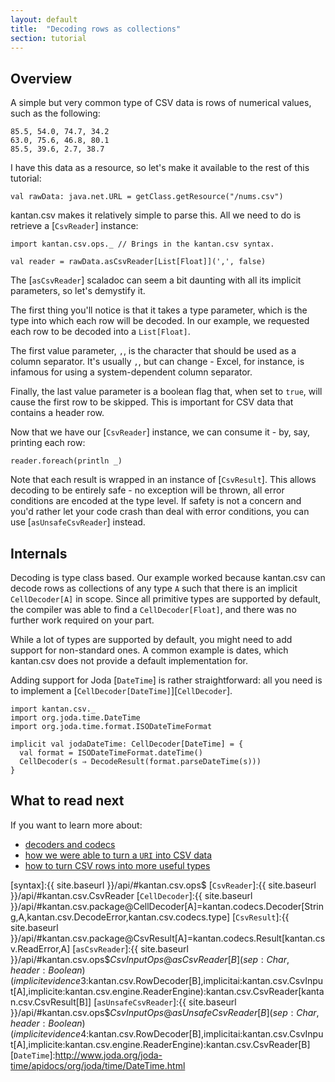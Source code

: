 ```yaml
---
layout: default
title:  "Decoding rows as collections"
section: tutorial
---
```


## Overview
A simple but very common type of CSV data is rows of numerical values, such as the following:

```
85.5, 54.0, 74.7, 34.2
63.0, 75.6, 46.8, 80.1
85.5, 39.6, 2.7, 38.7
```

I have this data as a resource, so let's make it available to the rest of this tutorial:

```tut:silent
val rawData: java.net.URL = getClass.getResource("/nums.csv")
```


kantan.csv makes it relatively simple to parse this. All we need to do is retrieve a [`CsvReader`] instance:

```tut:silent
import kantan.csv.ops._ // Brings in the kantan.csv syntax.

val reader = rawData.asCsvReader[List[Float]](',', false)
```

The [`asCsvReader`] scaladoc can seem a bit daunting with all its implicit parameters, so let's demystify it.

The first thing you'll notice is that it takes a type parameter, which is the type into which each row will be
decoded. In our example, we requested each row to be decoded into a `List[Float]`.

The first value parameter, `,`, is the character that should be used as a column separator. It's usually `,`, but can
change - Excel, for instance, is infamous for using a system-dependent column separator.

Finally, the last value parameter is a boolean flag that, when set to `true`, will cause the first row to be skipped.
This is important for CSV data that contains a header row.

Now that we have our [`CsvReader`] instance, we can consume it - by, say, printing each row:

```tut
reader.foreach(println _)
```

Note that each result is wrapped in an instance of [`CsvResult`]. This allows decoding to be entirely safe - no
exception will be thrown, all error conditions are encoded at the type level. If safety is not a concern and you'd
rather let your code crash than deal with error conditions, you can use [`asUnsafeCsvReader`] instead.


## Internals
Decoding is type class based. Our example worked because kantan.csv can decode rows as collections of any type `A` such
that there is an implicit `CellDecoder[A]` in scope. Since all primitive types are supported by default, the compiler
was able to find a `CellDecoder[Float]`, and there was no further work required on your part.

While a lot of types are supported by default, you might need to add support for non-standard ones. A common example
is dates, which kantan.csv does not provide a default implementation for.

Adding support for Joda [`DateTime`] is rather straightforward: all you need is to implement a
[`CellDecoder[DateTime]`][`CellDecoder`].

```tut:silent
import kantan.csv._
import org.joda.time.DateTime
import org.joda.time.format.ISODateTimeFormat

implicit val jodaDateTime: CellDecoder[DateTime] = {
  val format = ISODateTimeFormat.dateTime()
  CellDecoder(s ⇒ DecodeResult(format.parseDateTime(s)))
}
```

## What to read next
If you want to learn more about:

* [decoders and codecs](14-codecs.html)
* [how we were able to turn a `URI` into CSV data](07-csv_sources.html)
* [how to turn CSV rows into more useful types](04-rows_as_arbitrary_types.html)
 

[syntax]:{{ site.baseurl }}/api/#kantan.csv.ops$
[`CsvReader`]:{{ site.baseurl }}/api/#kantan.csv.CsvReader
[`CellDecoder`]:{{ site.baseurl }}/api/#kantan.csv.package@CellDecoder[A]=kantan.codecs.Decoder[String,A,kantan.csv.DecodeError,kantan.csv.codecs.type]
[`CsvResult`]:{{ site.baseurl }}/api/#kantan.csv.package@CsvResult[A]=kantan.codecs.Result[kantan.csv.ReadError,A]
[`asCsvReader`]:{{ site.baseurl }}/api/#kantan.csv.ops$$CsvInputOps@asCsvReader[B](sep:Char,header:Boolean)(implicitevidence$3:kantan.csv.RowDecoder[B],implicitai:kantan.csv.CsvInput[A],implicite:kantan.csv.engine.ReaderEngine):kantan.csv.CsvReader[kantan.csv.CsvResult[B]]
[`asUnsafeCsvReader`]:{{ site.baseurl }}/api/#kantan.csv.ops$$CsvInputOps@asUnsafeCsvReader[B](sep:Char,header:Boolean)(implicitevidence$4:kantan.csv.RowDecoder[B],implicitai:kantan.csv.CsvInput[A],implicite:kantan.csv.engine.ReaderEngine):kantan.csv.CsvReader[B]
[`DateTime`]:http://www.joda.org/joda-time/apidocs/org/joda/time/DateTime.html